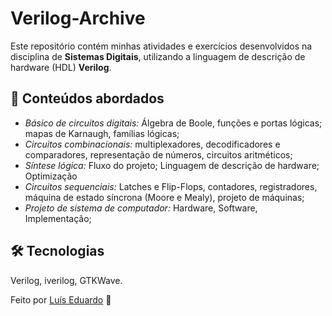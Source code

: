 # Verilog-Archive

Este repositório contém minhas atividades e exercícios desenvolvidos na disciplina de **Sistemas Digitais**, utilizando a linguagem de descrição de hardware (HDL) **Verilog**.

## 🔖 Conteúdos abordados

- *Básico de circuitos digitais:* Álgebra de Boole, funções e portas lógicas; mapas de
Karnaugh, famílias lógicas;
- *Circuitos combinacionais:* multiplexadores, decodificadores e comparadores, representação de números, circuitos aritméticos;
- *Síntese lógica:* Fluxo do projeto; Linguagem de descrição de hardware; Optimização
- *Circuitos sequenciais:* Latches e Flip-Flops, contadores, registradores, máquina de
estado síncrona (Moore e Mealy), projeto de máquinas;
- *Projeto de sistema de computador:* Hardware, Software, Implementação;

## 🛠 Tecnologias
Verilog, iverilog, GTKWave.

Feito por [Luís Eduardo](https://github.com/luiseduaardo) 🚀
